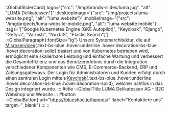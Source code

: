 ::GlobalSliderCard{:logo='{"src": "/img/brands-slides/luma.jpg", "alt": "LUMA Delikatessen"}' :desktopImage='{"src": "/img/projects/luma-website.png", "alt": "luma website"}' :mobileImage='{"src": "/img/projects/luma-website-mobile.png", "alt": "luma website mobile"}' :tags='["Google Kubernetes Engine (GKE Autopilot)", "Keycloak", "Django", "Gefyra", "Varnish", "NuxtJS", "Elastic Search"]'}
:::GlobalParagraph{:fontSize="lg"}
Unsere Systemarchitektur, die auf [Microservices](/loesungen/microservice-architektur-beratung/){.text-bs-blue .hover:underline .hover:decoration-bs-blue .hover:decoration-solid} basiert und von Kubernetes betrieben wird, ermöglicht eine skalierbare Leistung und einfache Wartung und verbessert die Gesamteffizienz und das Benutzererlebnis durch die Integration verschiedener Komponenten wie CMS, E-Commerce-Backend, ERP und Zahlungsgateways. Der Login für Administratoren und Kunden erfolgt durch einen zentralen Login mittels [Keycloak](/loesungen/rights-access-management/){.text-bs-blue .hover:underline .hover:decoration-bs-blue .hover:decoration-solid}, welcher nahtlos in das Design integriert wurde.
:::
#title
:::GlobalTitle
LUMA Delikatessen AG - B2C Webshop und Website
:::
#button
:::GlobalButton{:url="https://blueshoe.io/hannes/" :label="Kontaktiere uns" target="_blank"}
:::
::